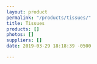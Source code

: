 ```yaml
---
layout: product
permalink: "/products/tissues/"
title: Tissues
products: []
photos: []
suppliers: []
date: 2019-03-29 18:18:39 -0500

---
```

